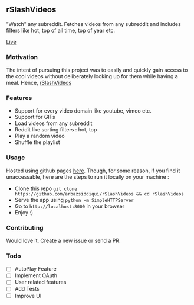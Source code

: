 ## rSlashVideos

"Watch" any subreddit. Fetches videos from any subreddit and includes filters like hot, top of all time, top of year etc.

[Live](http://arbazsiddiqui.me/rSlashVideos/)

### Motivation
The intent of pursuing this project was to easily and quickly gain access to the cool videos without deliberately looking up for them while having a meal. Hence, [rSlashVideos](http://arbazsiddiqui.me/rSlashVideos/)

### Features
* Support for every video domain like youtube, vimeo etc.
* Support for GIFs
* Load videos from any subreddit
* Reddit like sorting filters : hot, top
* Play a random video
* Shuffle the playlist

### Usage

Hosted using github pages [here](http://arbazsiddiqui.me/rSlashVideos/).
Though, for some reason, if you find it unaccessable, here are the steps to run it locally on your machine :

* Clone this repo ```git clone https://github.com/arbazsiddiqui/rSlashVideos && cd rSlashVideos```
* Serve the app using ```python -m SimpleHTTPServer```
* Go to ```http://localhost:8000``` in your browser
* Enjoy :)

### Contributing
Would love it. Create a new issue or send a PR.

### Todo
- [ ] AutoPlay Feature
- [ ] Implement OAuth
- [ ] User related features
- [ ] Add Tests
- [ ] Improve UI
